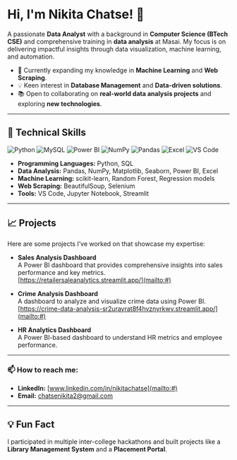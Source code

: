 # Hi, I'm Nikita Chatse! 👋

A passionate **Data Analyst** with a background in **Computer Science (BTech CSE)** and comprehensive training in **data analysis** at Masai. My focus is on delivering impactful insights through data visualization, machine learning, and automation.

- 🌱 Currently expanding my knowledge in **Machine Learning** and **Web Scraping**.
- 💡 Keen interest in **Database Management** and **Data-driven solutions**.
- 📚 Open to collaborating on **real-world data analysis projects** and exploring **new technologies**.

---

## 🚀 Technical Skills

<p align="left">
  <img src="https://img.shields.io/badge/Python-3670A0?style=for-the-badge&logo=python&logoColor=ffdd54" alt="Python">
  <img src="https://img.shields.io/badge/MySQL-005C84?style=for-the-badge&logo=mysql&logoColor=white" alt="MySQL">
  <img src="https://img.shields.io/badge/Power_BI-F2C811?style=for-the-badge&logo=power-bi&logoColor=black" alt="Power BI">
  <img src="https://img.shields.io/badge/NumPy-013243?style=for-the-badge&logo=numpy&logoColor=white" alt="NumPy">
  <img src="https://img.shields.io/badge/Pandas-150458?style=for-the-badge&logo=pandas&logoColor=white" alt="Pandas">
  <img src="https://img.shields.io/badge/Excel-217346?style=for-the-badge&logo=microsoft-excel&logoColor=white" alt="Excel">
  <img src="https://img.shields.io/badge/VS_Code-0078D4?style=for-the-badge&logo=visual-studio-code&logoColor=white" alt="VS Code">
</p>

- **Programming Languages:** Python, SQL  
- **Data Analysis:** Pandas, NumPy, Matplotlib, Seaborn, Power BI, Excel  
- **Machine Learning:** scikit-learn, Random Forest, Regression models  
- **Web Scraping:** BeautifulSoup, Selenium  
- **Tools:** VS Code, Jupyter Notebook, Streamlit

---

## 📈 Projects

Here are some projects I’ve worked on that showcase my expertise:

- **Sales Analysis Dashboard**  
  A Power BI dashboard that provides comprehensive insights into sales performance and key metrics.  
  [https://retailersaleanalytics.streamlit.app/](mailto:#)

- **Crime Analysis Dashboard**  
  A dashboard to analyze and visualize crime data using Power BI.  
  [https://crime-data-analysis-sr2urayrat8f4hvznyrkwv.streamlit.app/](mailto:#)

- **HR Analytics Dashboard**  
  A Power BI-based dashboard to understand HR metrics and employee performance.  
 

---

### 📫 How to reach me:
- **LinkedIn:** [www.linkedin.com/in/nikitachatse](mailto:#)
- **Email:** [chatsenikita2@gmail.com](mailto:#)

---

## 💡 Fun Fact

I participated in multiple inter-college hackathons and built projects like a **Library Management System** and a **Placement Portal**.
